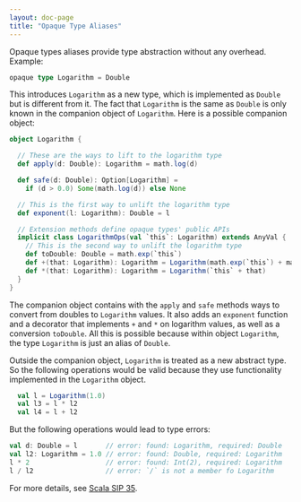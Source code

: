 ```yaml
---
layout: doc-page
title: "Opaque Type Aliases"
---
```


Opaque types aliases provide type abstraction without any overhead. Example:

```scala
opaque type Logarithm = Double
```

This introduces `Logarithm` as a new type, which is implemented as `Double` but is different from it. The fact that `Logarithm` is the same as `Double` is only known in the companion object of `Logarithm`. Here is a possible companion object:

```scala
object Logarithm {

  // These are the ways to lift to the logarithm type
  def apply(d: Double): Logarithm = math.log(d)

  def safe(d: Double): Option[Logarithm] =
    if (d > 0.0) Some(math.log(d)) else None

  // This is the first way to unlift the logarithm type
  def exponent(l: Logarithm): Double = l

  // Extension methods define opaque types' public APIs
  implicit class LogarithmOps(val `this`: Logarithm) extends AnyVal {
    // This is the second way to unlift the logarithm type
    def toDouble: Double = math.exp(`this`)
    def +(that: Logarithm): Logarithm = Logarithm(math.exp(`this`) + math.exp(that))
    def *(that: Logarithm): Logarithm = Logarithm(`this` + that)
  }
}
```

The companion object contains with the `apply` and `safe` methods ways to convert from doubles to `Logarithm` values. It also adds an `exponent` function and a decorator that implements `+` and `*` on logarithm values, as well as a conversion `toDouble`. All this is possible because within object `Logarithm`, the type `Logarithm` is just an alias of `Double`.

Outside the companion object, `Logarithm` is treated as a new abstract type. So the
following operations would be valid because they use functionality implemented in the `Logarithm` object.

```scala
  val l = Logarithm(1.0)
  val l3 = l * l2
  val l4 = l + l2
```

But the following operations would lead to type errors:

```scala
val d: Double = l       // error: found: Logarithm, required: Double
val l2: Logarithm = 1.0 // error: found: Double, required: Logarithm
l * 2                   // error: found: Int(2), required: Logarithm
l / l2                  // error: `/` is not a member fo Logarithm
```

For more details, see [Scala SIP 35](https://docs.scala-lang.org/sips/opaque-types.html).